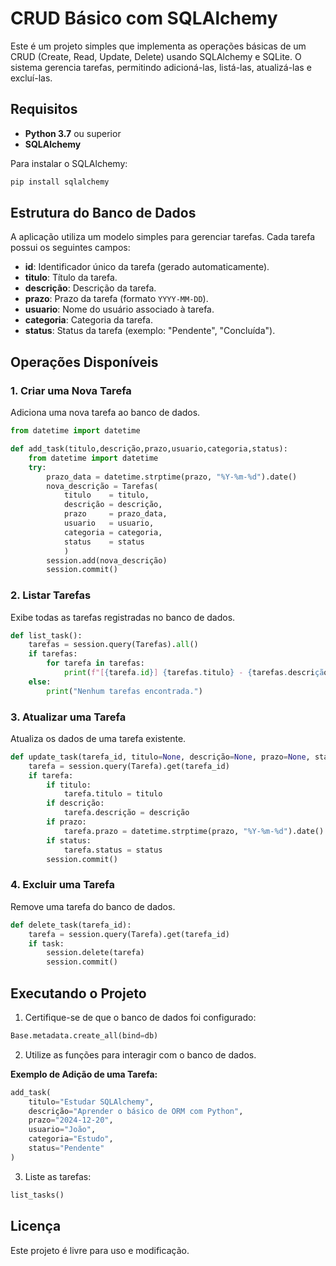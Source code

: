 # CRUD Básico com SQLAlchemy

Este é um projeto simples que implementa as operações básicas de um CRUD (Create, Read, Update, Delete) usando SQLAlchemy e SQLite. O sistema gerencia tarefas, permitindo adicioná-las, listá-las, atualizá-las e excluí-las.

## Requisitos

- **Python 3.7** ou superior
- **SQLAlchemy**

Para instalar o SQLAlchemy:
```bash
pip install sqlalchemy
```

## Estrutura do Banco de Dados

A aplicação utiliza um modelo simples para gerenciar tarefas. Cada tarefa possui os seguintes campos:

- **id**: Identificador único da tarefa (gerado automaticamente).
- **titulo**: Título da tarefa.
- **descrição**: Descrição da tarefa.
- **prazo**: Prazo da tarefa (formato `YYYY-MM-DD`).
- **usuario**: Nome do usuário associado à tarefa.
- **categoria**: Categoria da tarefa.
- **status**: Status da tarefa (exemplo: "Pendente", "Concluída").

## Operações Disponíveis

### 1. Criar uma Nova Tarefa
Adiciona uma nova tarefa ao banco de dados.
```python
from datetime import datetime

def add_task(titulo,descrição,prazo,usuario,categoria,status): 
    from datetime import datetime
    try:
        prazo_data = datetime.strptime(prazo, "%Y-%m-%d").date()
        nova_descrição = Tarefas(
            titulo    = titulo, 
            descrição = descrição, 
            prazo     = prazo_data,
            usuario   = usuario,
            categoria = categoria,
            status    = status
            )
        session.add(nova_descrição)
        session.commit()
```

### 2. Listar Tarefas
Exibe todas as tarefas registradas no banco de dados.
```python
def list_task():
    tarefas = session.query(Tarefas).all()
    if tarefas:
        for tarefa in tarefas: 
            print(f"[{tarefa.id}] {tarefas.titulo} - {tarefas.descrição} (Prazo: {tarefas.prazo})")
    else:
        print("Nenhum tarefas encontrada.")
```

### 3. Atualizar uma Tarefa
Atualiza os dados de uma tarefa existente.
```python
def update_task(tarefa_id, titulo=None, descrição=None, prazo=None, status=None):
    tarefa = session.query(Tarefa).get(tarefa_id)
    if tarefa:
        if titulo:
            tarefa.titulo = titulo
        if descrição:
            tarefa.descrição = descrição
        if prazo:
            tarefa.prazo = datetime.strptime(prazo, "%Y-%m-%d").date()
        if status:
            tarefa.status = status
        session.commit()
```

### 4. Excluir uma Tarefa
Remove uma tarefa do banco de dados.
```python
def delete_task(tarefa_id):
    tarefa = session.query(Tarefa).get(tarefa_id)
    if task:
        session.delete(tarefa)
        session.commit()
```

## Executando o Projeto

1. Certifique-se de que o banco de dados foi configurado:
```python
Base.metadata.create_all(bind=db)
```

2. Utilize as funções para interagir com o banco de dados.

**Exemplo de Adição de uma Tarefa:**
```python
add_task(
    titulo="Estudar SQLAlchemy",
    descrição="Aprender o básico de ORM com Python",
    prazo="2024-12-20",
    usuario="João",
    categoria="Estudo",
    status="Pendente"
)
```

3. Liste as tarefas:
```python
list_tasks()
```

## Licença
Este projeto é livre para uso e modificação.

